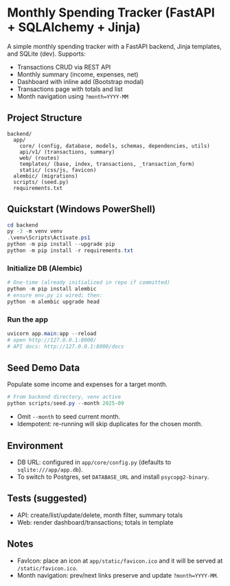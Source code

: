 # Monthly Spending Tracker (FastAPI + SQLAlchemy + Jinja)

A simple monthly spending tracker with a FastAPI backend, Jinja templates, and SQLite (dev). Supports:
- Transactions CRUD via REST API
- Monthly summary (income, expenses, net)
- Dashboard with inline add (Bootstrap modal)
- Transactions page with totals and list
- Month navigation using `?month=YYYY-MM`

## Project Structure

```
backend/
  app/
    core/ (config, database, models, schemas, dependencies, utils)
    api/v1/ (transactions, summary)
    web/ (routes)
    templates/ (base, index, transactions, _transaction_form)
    static/ (css/js, favicon)
  alembic/ (migrations)
  scripts/ (seed.py)
  requirements.txt
```

## Quickstart (Windows PowerShell)

```powershell
cd backend
py -3 -m venv venv
.\venv\Scripts\Activate.ps1
python -m pip install --upgrade pip
python -m pip install -r requirements.txt
```

### Initialize DB (Alembic)
```powershell
# One-time (already initialized in repo if committed)
python -m pip install alembic
# ensure env.py is wired; then:
python -m alembic upgrade head
```

### Run the app
```powershell
uvicorn app.main:app --reload
# open http://127.0.0.1:8000/
# API docs: http://127.0.0.1:8000/docs
```

## Seed Demo Data
Populate some income and expenses for a target month.

```powershell
# From backend directory, venv active
python scripts/seed.py --month 2025-09
```
- Omit `--month` to seed current month.
- Idempotent: re-running will skip duplicates for the chosen month.

## Environment
- DB URL: configured in `app/core/config.py` (defaults to `sqlite:///app/app.db`).
- To switch to Postgres, set `DATABASE_URL` and install `psycopg2-binary`.

## Tests (suggested)
- API: create/list/update/delete, month filter, summary totals
- Web: render dashboard/transactions; totals in template

## Notes
- FavIcon: place an icon at `app/static/favicon.ico` and it will be served at `/static/favicon.ico`.
- Month navigation: prev/next links preserve and update `?month=YYYY-MM`.
